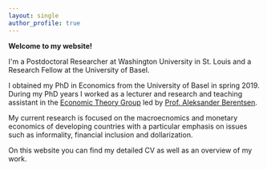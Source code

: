 ```yaml
---
layout: single
author_profile: true
---
```


**Welcome to my website!**

I'm a Postdoctoral Researcher at Washington University in St. Louis and a Research Fellow at the University of Basel.

I obtained my PhD in Economics from the University of Basel in spring 2019. During my PhD years I worked as a lecturer and research and teaching assistant in the [Economic Theory Group](https://wwz.unibas.ch/en/economictheory/) led by [Prof. Aleksander Berentsen](https://wwz.unibas.ch/en/berentsen/).

My current research is focused on the macroecnomics and monetary economics of developing countries with a particular emphasis on issues such as informality, financial inclusion and dollarization.

On this website you can find my detailed CV as well as an overview of my work.
